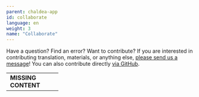```yaml
---
parent: chaldea-app
id: collaborate
language: en
weight: 3
name: "Collaborate"
---
```


Have a question? Find an error? Want to contribute? If you are interested in contributing translation, materials, or anything else, <a href="./contact/">please send us a message</a>! You can also contribute directly <a href="https://github.com/tmdict/tmdict/tree/main/data">via GitHub</a>.

<table>
  <tr><td style="width:120px;padding-left:10px;">
    <a style="text-decoration:none;display:block;font-weight:bold;" href="./missing/">MISSING CONTENT</a>
  </td></tr>
</table>
